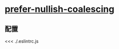 # [prefer-nullish-coalescing](https://typescript-eslint.io/rules/prefer-nullish-coalescing)

## 配置

<<< ./.eslintrc.js
